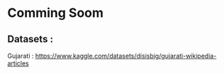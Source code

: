 # Comming Soom

## Datasets :
   Gujarati : https://www.kaggle.com/datasets/disisbig/gujarati-wikipedia-articles
